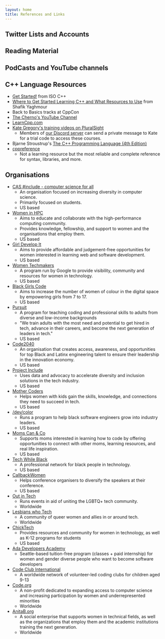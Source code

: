 ```yaml
---
layout: home
title: References and Links
---
```


## Twitter Lists and Accounts

## Reading Material

## PodCasts and YouTube channels

## C++ Language Resources

* [Get Started!](https://isocpp.org/get-started) from ISO C++ 
* [Where to Get Started Learning C++ and What Resources to Use](https://shafik.github.io/c++/learning/2019/09/05/getting_started_learning_cpp.html) from Shafik Yaghmour
* Back to Basics tracks at CppCon
* [The Cherno's YouTube Channel](https://www.youtube.com/c/TheChernoProject/playlists)
* [LearnCpp.com](https://www.learncpp.com)
* [Kate Gregory's training videos on PluralSight](https://www.pluralsight.com/authors/kate-gregory)
    * Members of [our Discord server](/discord/) can send a private message to Kate for a trial code to access these courses.
* Bjarne Stroustrup's [The C++ Programming Language (4th Edition)](https://www.stroustrup.com/4th.html)
* [cppreference](https://en.cppreference.com/w/)
    * Not a learning resource but the most reliable and complete reference for syntax, libraries, and more.

## Organisations

* [CAS #include - computer science for all](http://www.computingatschool.org.uk/custom_pages/270-cas-include)
  * An organisation focused on increasing diversity in computer science.
  * Primarily focused on students.
  * US based
* [Women in HPC](https://www.womeninhpc.org/)
  * Aims to educate and collaborate with the high-performance computing community.
  * Provides knowledge, fellowship, and support to women and the organisations that employ them.
  * US based
* [Girl Develop It](https://www.girldevelopit.com/)
  * Aims to provide affordable and judgement-free opportunities for women interested in learning web and software development.
  * US based
* [Women Techmakers](https://www.womentechmakers.com/)
  * A program run by Google to provide visibility, community and resources for women in technology.
  * US based
* [Black Girls Code](http://www.blackgirlscode.com/)
  * Aims to increase the number of women of colour in the digital space by empowering girls from 7 to 17.
  * US based
* [Pursuit](https://www.pursuit.org)
  * A program for teaching coding and professional skills to adults from diverse and low-income backgrounds
  * "We train adults with the most need and potential to get hired in tech, advance in their careers, and become the next generation of leaders in tech."
  * US based
* [Code2040](http://www.code2040.org/)
  * An organisation that creates access, awareness, and opportunities for top Black and Latinx engineering talent to ensure their leadership in the innovation economy.
  * US based
* [Project Include](http://projectinclude.org/)
  * Uses data and advocacy to accelerate diversity and inclusion solutions in the tech industry.
  * US based
* [Mother Coders](http://www.mothercoders.org/)
  * Helps women with kids gain the skills, knowledge, and connections they need to succeed in tech.
  * US based
* [/dev/color](https://www.devcolor.org/)
  * Runs a program to help black software engineers grow into industry leaders.
  * US based
* [Moms Can & Co](https://www.momscan.co/)
  * Supports moms interested in learning how to code by offering opportunities to connect with other moms, learning resources, and real life inspiration.
  * US based
* [Tech While Black](https://techwhileblack.com/)
  * A professional network for black people in technology.
  * US based
* [CallbackWomen](http://www.callbackwomen.com/)
  * Helps conference organisers to diversify the speakers at their conference.
  * US based
* [Out in Tech](https://outintech.com/)
  * Runs events in aid of uniting the LGBTQ+ tech community.
  * Worldwide
* [Lesbians who Tech](https://lesbianswhotech.org/)
  * A community of queer women and allies in or around tech.
  * Worldwide
* [ChickTech](https://chicktech.org)
  * Provides resources and community for women in technology, as well as K-12 programs for students
  * US based
* [Ada Developers Academy](https://adadevelopersacademy.org/)
  * Seattle-based tuition-free program (classes + paid internship) for women and gender diverse people who want to become software developers
* [Code Club International](https://www.codeclubworld.org/)
  * A worldwide network of volunteer-led coding clubs for children aged 9-13
* [Code.org](https://code.org/)
  * A non-profit dedicated to expanding access to computer science and increasing participation by women and underrepresented minorities
  * Worldwide
* [AnitaB.org](https://anitab.org/)
  * A social enterprise that supports women in technical fields, as well as the organizations that employ them and the academic institutions training the next generation.
  * Worldwide
